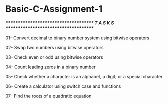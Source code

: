 # Basic-C-Assignment-1
___************************************   T A S K S   ************************************___


01- Convert decimal to binary number system using bitwise operators

02- Swap two numbers using bitwise operators

03- Check even or odd using bitwise operators

04- Count leading zeros in a binary number

05- Check whether a character is an alphabet, a digit, or a special character

06- Create a calculator using switch case and functions

07- Find the roots of a quadratic equation
